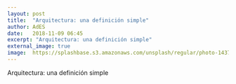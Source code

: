 ```yaml
---
layout: post
title:  "Arquitectura: una definición simple"
author: AdES
date:   2018-11-09 06:45
excerpt: "Arquitectura: una definición simple"
external_image: true
image:  https://splashbase.s3.amazonaws.com/unsplash/regular/photo-1437651025703-2858c944e3eb%3Fq%3D80%26fm%3Djpg%26w%3D1080%26fit%3Dmax%26s%3Df192e481556aab9728f6ac06216a653f
---
```

Arquitectura: una definición simple